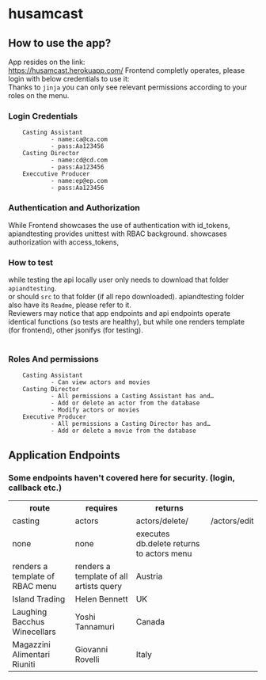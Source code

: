 # husamcast
## How to use the app?
App resides on the link: <br>
https://husamcast.herokuapp.com/
Frontend completly operates, please login with below credentials to use it:<br>
Thanks to `jinja` you can only see relevant permissions according to your roles on the menu.<br>

### Login Credentials<br>
        Casting Assistant
                - name:ca@ca.com
                - pass:Aa123456
        Casting Director
                - name:cd@cd.com
                - pass:Aa123456
        Execcutive Producer
                - name:ep@ep.com
                - pass:Aa123456
        
 
### Authentication and Authorization
While Frontend showcases the use of authentication with id_tokens,<br>
apiandtesting provides unittest with RBAC background. showcases authorization with access_tokens,<br>

### How to test
while testing the api locally user only needs to download that folder `apiandtesting`.<br>
or should `src` to that folder (if all repo downloaded). apiandtesting folder also have its `Readme`, please refer to it.<br>
Reviewers may notice that app endpoints and api endpoints operate identical functions (so tests are healthy), but while one renders template (for frontend), other jsonifys (for testing).<br><br>

### Roles And permissions<br>
        Casting Assistant
                - Can view actors and movies
        Casting Director
                - All permissions a Casting Assistant has and…
                - Add or delete an actor from the database
                - Modify actors or movies
        Executive Producer
                - All permissions a Casting Director has and…
                - Add or delete a movie from the database
                


<h2>Application Endpoints</h2>
<h3>Some endpoints haven't covered here for security. (login, callback etc.)</h3>

<table>
  <tr>
    <th>route</th>
    <th>requires</th>
    <th>returns</th>
  </tr>
  <tr>
    <td>casting</td>
    <td>actors</td>
    <td>actors/delete/</td>
    <td>/actors/edit</td
  </tr>
  <tr>
    <td>none</td>
    <td>none</td>
    <td>executes db.delete returns to actors menu</td>
  </tr>
  <tr>
    <td>renders a template of RBAC menu</td>
    <td>renders a template of all artists query</td>
    <td>Austria</td>
  </tr>
  <tr>
    <td>Island Trading</td>
    <td>Helen Bennett</td>
    <td>UK</td>
  </tr>
  <tr>
    <td>Laughing Bacchus Winecellars</td>
    <td>Yoshi Tannamuri</td>
    <td>Canada</td>
  </tr>
  <tr>
    <td>Magazzini Alimentari Riuniti</td>
    <td>Giovanni Rovelli</td>
    <td>Italy</td>
  </tr>
</table>
